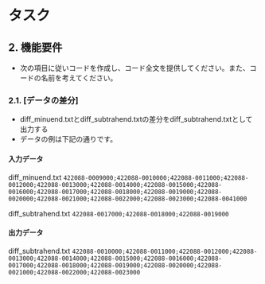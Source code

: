 # タスク

## 2. 機能要件
- 次の項目に従いコードを作成し、コード全文を提供してください。また、コードの名前を考えてください。

### 2.1. [データの差分]

- diff_minuend.txtとdiff_subtrahend.txtの差分をdiff_subtrahend.txtとして出力する
- データの例は下記の通りです。

#### 入力データ
diff_minuend.txt
```422088-0009000;422088-0010000;422088-0011000;422088-0012000;422088-0013000;422088-0014000;422088-0015000;422088-0016000;422088-0017000;422088-0018000;422088-0019000;422088-0020000;422088-0021000;422088-0022000;422088-0023000;422088-0041000``` 

diff_subtrahend.txt
```422088-0017000;422088-0018000;422088-0019000```

#### 出力データ
diff_subtrahend.txt
```422088-0010000;422088-0011000;422088-0012000;422088-0013000;422088-0014000;422088-0015000;422088-0016000;422088-0017000;422088-0018000;422088-0019000;422088-0020000;422088-0021000;422088-0022000;422088-0023000``` 